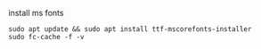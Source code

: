 install ms fonts
```shell
sudo apt update && sudo apt install ttf-mscorefonts-installer
sudo fc-cache -f -v
```
